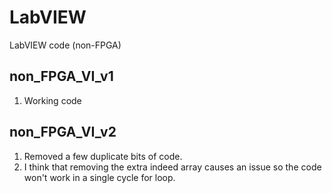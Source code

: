 # LabVIEW
LabVIEW code (non-FPGA)


## non_FPGA_VI_v1
1. Working code



## non_FPGA_VI_v2
1. Removed a few duplicate bits of code. 
1. I think that removing the extra indeed array causes an issue so the code won't work in a single cycle for loop.










